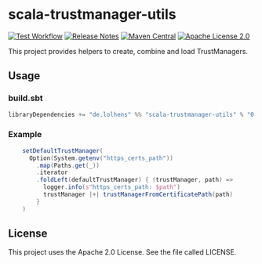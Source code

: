 # scala-trustmanager-utils

[![Test Workflow](https://github.com/LolHens/scala-trustmanager-utils/workflows/test/badge.svg)](https://github.com/LolHens/scala-trustmanager-utils/actions?query=workflow%3Atest)
[![Release Notes](https://img.shields.io/github/release/LolHens/scala-trustmanager-utils.svg?maxAge=3600)](https://github.com/LolHens/scala-trustmanager-utils/releases/latest)
[![Maven Central](https://img.shields.io/maven-central/v/de.lolhens/scala-trustmanager-utils_2.13)](https://search.maven.org/artifact/de.lolhens/scala-trustmanager-utils_2.13)
[![Apache License 2.0](https://img.shields.io/github/license/LolHens/scala-trustmanager-utils.svg?maxAge=3600)](https://www.apache.org/licenses/LICENSE-2.0)

This project provides helpers to create, combine and load TrustManagers.

## Usage

### build.sbt

```sbt
libraryDependencies += "de.lolhens" %% "scala-trustmanager-utils" % "0.3.0"
```

### Example

```scala
    setDefaultTrustManager(
      Option(System.getenv("https_certs_path"))
        .map(Paths.get(_))
        .iterator
        .foldLeft(defaultTrustManager) { (trustManager, path) =>
          logger.info(s"https_certs_path: $path")
          trustManager |+| trustManagerFromCertificatePath(path)
        }
    )
```

## License

This project uses the Apache 2.0 License. See the file called LICENSE.
